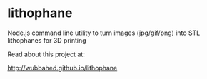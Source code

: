 lithophane
=========

Node.js command line utility to turn images (jpg/gif/png) into STL lithophanes for 3D printing

Read about this project at:

http://wubbahed.github.io/lithophane
